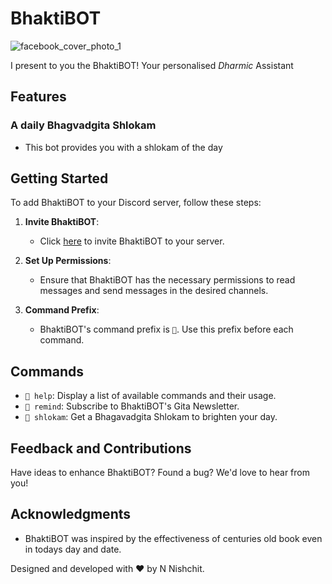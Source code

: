 # BhaktiBOT

![facebook_cover_photo_1](https://github.com/nnish14/CCITask1/assets/121371298/de34c11d-57e5-4e71-a5b5-eb1035357382)

I present to you the BhaktiBOT! Your personalised _Dharmic_ Assistant

## Features

### A daily Bhagvadgita Shlokam
- This bot provides you with a shlokam of the day
 
## Getting Started

To add BhaktiBOT to your Discord server, follow these steps:

1. **Invite BhaktiBOT**:
   - Click [here](link_to_invite) to invite BhaktiBOT to your server.
   
2. **Set Up Permissions**:
   - Ensure that BhaktiBOT has the necessary permissions to read messages and send messages in the desired channels.
   
3. **Command Prefix**:
   - BhaktiBOT's command prefix is `🙏`. Use this prefix before each command.

## Commands

- `🙏 help`: Display a list of available commands and their usage.
- `🙏 remind`: Subscribe to BhaktiBOT's Gita Newsletter.
- `🙏 shlokam`: Get a Bhagavadgita Shlokam to brighten your day.

## Feedback and Contributions

Have ideas to enhance BhaktiBOT? Found a bug? We'd love to hear from you! 

## Acknowledgments

- BhaktiBOT was inspired by the effectiveness of centuries old book even in todays day and date.

Designed and developed with ❤️ by N Nishchit.

